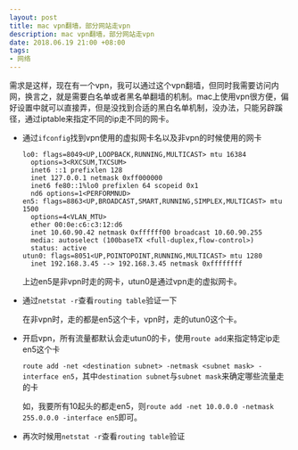 ```yaml
---
layout: post
title: mac vpn翻墙，部分网站走vpn
description: mac vpn翻墙，部分网站走vpn
date: 2018.06.19 21:00 +08:00
tags: 
- 网络
---
```




需求是这样，现在有一个vpn，我可以通过这个vpn翻墙，但同时我需要访问内网，换言之，就是需要白名单或者黑名单翻墙的机制。mac上使用vpn很方便，偏好设置中就可以直接弄，但是没找到合适的黑白名单机制，没办法，只能另辟蹊径，通过iptable来指定不同的ip走不同的网卡。

* 通过`ifconfig`找到vpn使用的虚拟网卡名以及非vpn的时候使用的网卡

  ```
  lo0: flags=8049<UP,LOOPBACK,RUNNING,MULTICAST> mtu 16384
  	options=3<RXCSUM,TXCSUM>
  	inet6 ::1 prefixlen 128
  	inet 127.0.0.1 netmask 0xff000000
  	inet6 fe80::1%lo0 prefixlen 64 scopeid 0x1
  	nd6 options=1<PERFORMNUD>
  en5: flags=8863<UP,BROADCAST,SMART,RUNNING,SIMPLEX,MULTICAST> mtu 1500
  	options=4<VLAN_MTU>
  	ether 00:0e:c6:c3:12:d6
  	inet 10.60.90.42 netmask 0xffffff00 broadcast 10.60.90.255
  	media: autoselect (100baseTX <full-duplex,flow-control>)
  	status: active
  utun0: flags=8051<UP,POINTOPOINT,RUNNING,MULTICAST> mtu 1280
  	inet 192.168.3.45 --> 192.168.3.45 netmask 0xffffffff
  ```

  上边en5是非vpn时走的网卡，utun0是通过vpn走的虚拟网卡。

* 通过`netstat -r`查看`routing table`验证一下

  在非vpn时，走的都是en5这个卡，vpn时，走的utun0这个卡。

* 开启vpn，所有流量都默认会走utun0的卡，使用`route add`来指定特定ip走en5这个卡

  `route add -net <destination subnet> -netmask <subnet mask> -interface en5`，其中`destination subnet`与`subnet mask`来确定哪些流量走的卡

  如，我要所有10起头的都走en5，则`route add -net 10.0.0.0 -netmask 255.0.0.0 -interface en5`即可。

* 再次时候用`netstat -r`查看`routing table`验证